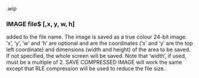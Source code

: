 .wip


### IMAGE file$ [,x, y, w, h]

added to the file name. The image is saved as a true colour 24-bit image. ‘x’, ‘y’, ‘w’ and ‘h’ are optional and are the coordinates (‘x’ and ‘y’ are the top left coordinate) and dimensions (width and height) of the area to be saved. If not specified, the whole screen will be saved. Note that ‘width’, if used, must be a multiple of 2. SAVE COMPRESSED IMAGE will work the same except that RLE compression will be used to reduce the file size..